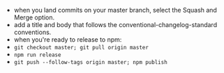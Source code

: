 - when you land commits on your master branch, select the Squash and Merge option.
- add a title and body that follows the conventional-changelog-standard conventions.
- when you're ready to release to npm:
- `git checkout master; git pull origin master`
- `npm run release`
- `git push --follow-tags origin master; npm publish`
